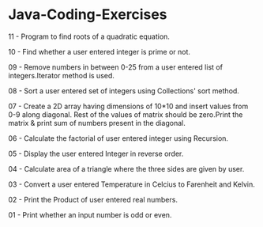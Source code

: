 # Java-Coding-Exercises
11 - Program to find roots of a quadratic equation.

10 - Find whether a user entered integer is prime or not.

09 - Remove numbers in between 0-25 from a user entered list of integers.Iterator method is used.

08 - Sort a user entered set of integers using Collections' sort method.

07 - Create a 2D array having dimensions of 10*10 and insert values from 0-9 along diagonal. Rest of the values of matrix should be zero.Print the matrix & print sum of numbers present in the diagonal.

06 - Calculate the factorial of user entered integer using Recursion.

05 - Display the user entered Integer in reverse order.

04 - Calculate area of a triangle where the three sides are given by user.

03 - Convert a user entered Temperature in Celcius to Farenheit and Kelvin.

02 - Print the Product of user entered real numbers.

01 - Print whether an input number is odd or even.






